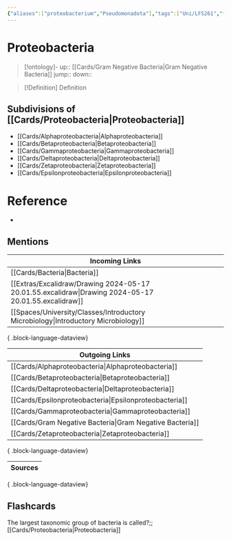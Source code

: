 ```yaml
---
{"aliases":["proteobacterium","Pseudomonadota"],"tags":["Uni/LFS261","flashcards/LFS261"],"dg-publish":true,"permalink":"/cards/proteobacteria/","dgPassFrontmatter":true}
---
```


# Proteobacteria

> [!ontology]-
> up:: [[Cards/Gram Negative Bacteria\|Gram Negative Bacteria]]
> jump:: 
> down:: 

> [!Definition] Definition

## Subdivisions of [[Cards/Proteobacteria\|Proteobacteria]]

- [[Cards/Alphaproteobacteria\|Alphaproteobacteria]]
- [[Cards/Betaproteobacteria\|Betaproteobacteria]]
- [[Cards/Gammaproteobacteria\|Gammaproteobacteria]]
- [[Cards/Deltaproteobacteria\|Deltaproteobacteria]]
- [[Cards/Zetaproteobacteria\|Zetaproteobacteria]]
- [[Cards/Epsilonproteobacteria\|Epsilonproteobacteria]]

# Reference

- 

## Mentions

| Incoming Links                                                                                          |
| ------------------------------------------------------------------------------------------------------- |
| [[Cards/Bacteria\|Bacteria]]                                                                         |
| [[Extras/Excalidraw/Drawing 2024-05-17 20.01.55.excalidraw\|Drawing 2024-05-17 20.01.55.excalidraw]] |
| [[Spaces/University/Classes/Introductory Microbiology\|Introductory Microbiology]]                   |

{ .block-language-dataview}

| Outgoing Links                                              |
| ----------------------------------------------------------- |
| [[Cards/Alphaproteobacteria\|Alphaproteobacteria]]       |
| [[Cards/Betaproteobacteria\|Betaproteobacteria]]         |
| [[Cards/Deltaproteobacteria\|Deltaproteobacteria]]       |
| [[Cards/Epsilonproteobacteria\|Epsilonproteobacteria]]   |
| [[Cards/Gammaproteobacteria\|Gammaproteobacteria]]       |
| [[Cards/Gram Negative Bacteria\|Gram Negative Bacteria]] |
| [[Cards/Zetaproteobacteria\|Zetaproteobacteria]]         |

{ .block-language-dataview}

| Sources |
| ------- |

{ .block-language-dataview}

## Flashcards

 
The largest taxonomic group of bacteria is called?;;[[Cards/Proteobacteria\|Proteobacteria]]
<!--SR:!2024-06-22,2,230-->